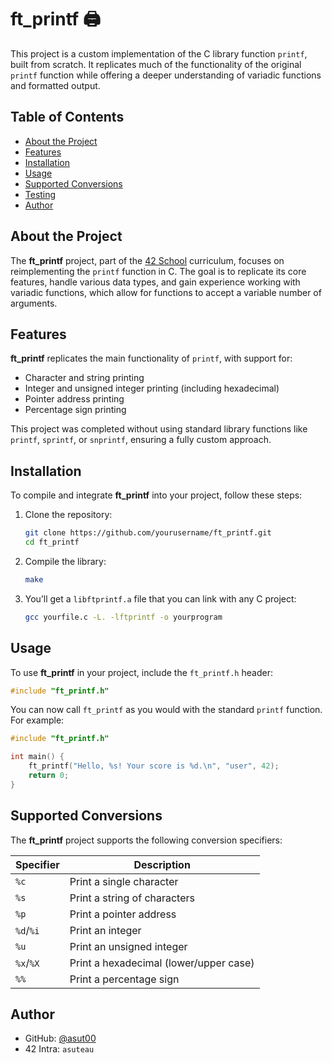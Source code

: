 # ft_printf 🖨️

This project is a custom implementation of the C library function `printf`, built from scratch. It replicates much of the functionality of the original `printf` function while offering a deeper understanding of variadic functions and formatted output.

## Table of Contents

- [About the Project](#about-the-project)
- [Features](#features)
- [Installation](#installation)
- [Usage](#usage)
- [Supported Conversions](#supported-conversions)
- [Testing](#testing)
- [Author](#author)

## About the Project

The **ft_printf** project, part of the [42 School](https://42.fr/) curriculum, focuses on reimplementing the `printf` function in C. The goal is to replicate its core features, handle various data types, and gain experience working with variadic functions, which allow for functions to accept a variable number of arguments.

## Features

**ft_printf** replicates the main functionality of `printf`, with support for:
- Character and string printing
- Integer and unsigned integer printing (including hexadecimal)
- Pointer address printing
- Percentage sign printing

This project was completed without using standard library functions like `printf`, `sprintf`, or `snprintf`, ensuring a fully custom approach.

## Installation

To compile and integrate **ft_printf** into your project, follow these steps:

1. Clone the repository:
   ```bash
   git clone https://github.com/yourusername/ft_printf.git
   cd ft_printf
   ```

2. Compile the library:
   ```bash
   make
   ```

3. You’ll get a `libftprintf.a` file that you can link with any C project:
   ```bash
   gcc yourfile.c -L. -lftprintf -o yourprogram
   ```

## Usage

To use **ft_printf** in your project, include the `ft_printf.h` header:
```c
#include "ft_printf.h"
```

You can now call `ft_printf` as you would with the standard `printf` function. For example:
```c
#include "ft_printf.h"

int main() {
    ft_printf("Hello, %s! Your score is %d.\n", "user", 42);
    return 0;
}
```

## Supported Conversions

The **ft_printf** project supports the following conversion specifiers:

| Specifier | Description                |
|-----------|----------------------------|
| `%c`      | Print a single character   |
| `%s`      | Print a string of characters |
| `%p`      | Print a pointer address    |
| `%d`/`%i` | Print an integer           |
| `%u`      | Print an unsigned integer  |
| `%x`/`%X` | Print a hexadecimal (lower/upper case) |
| `%%`      | Print a percentage sign    |

## Author

- GitHub: [@asut00](https://github.com/asut00)  
- 42 Intra: `asuteau`
